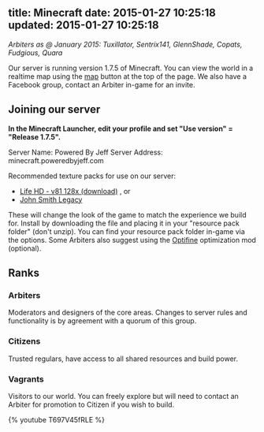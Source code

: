 title: Minecraft
date: 2015-01-27 10:25:18
updated: 2015-01-27 10:25:18
---
*Arbiters as @ January 2015: Tuxillator, Sentrix141, GlennShade, Copats, Fudgious, Quara*

Our server is running version 1.7.5 of Minecraft. You can view the world in a realtime map using the [map](http://minecraft.poweredbyjeff.com) button at the top of the page. We also have a Facebook group, contact an Arbiter in-game for an invite.

## Joining our server

**In the Minecraft Launcher, edit your profile and set "Use version" = "Release 1.7.5".**

Server Name: Powered By Jeff
Server Address: minecraft.poweredbyjeff.com

Recommended texture packs for use on our server:
- [Life HD - v81 128x (download)](LIFE128x-V81.zip) , or
- [John Smith Legacy](https://www.johnsmithlegacy.co.uk)

These will change the look of the game to match the experience we build for. Install by downloading the file and placing it in your "resource pack folder" (don't unzip). You can find your resource pack folder in-game via the options. Some Arbiters also suggest using the [Optifine](https://optifine.net/downloads) optimization mod (optional).

## Ranks
### Arbiters
Moderators and designers of the core areas. Changes to server rules and functionality is by agreement with a quorum of this group.
### Citizens
Trusted regulars, have access to all shared resources and build power.
### Vagrants
Visitors to our world. You can freely explore but will need to contact an Arbiter for promotion to Citizen if you wish to build.

{% youtube T697V45fRLE %}